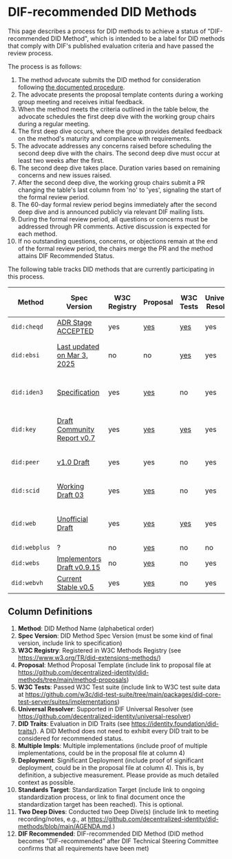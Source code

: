 # DIF-recommended DID Methods

This page describes a process for DID methods to achieve a status of "DIF-recommended DID Method", which is intended to be a label for DID methods that comply with DIF's published evaluation criteria and have passed the review process.

The process is as follows:

1. The method advocate submits the DID method for consideration following [the documented procedure](https://github.com/decentralized-identity/did-methods/blob/main/method-proposals/README.md).
1. The advocate presents the proposal template contents during a working group meeting and receives initial feedback.
1. When the method meets the criteria outlined in the table below, the advocate schedules the first deep dive with the working group chairs during a regular meeting.
1. The first deep dive occurs, where the group provides detailed feedback on the method's maturity and compliance with requirements.
1. The advocate addresses any concerns raised before scheduling the second deep dive with the chairs. The second deep dive must occur at least two weeks after the first.
1. The second deep dive takes place. Duration varies based on remaining concerns and new issues raised.
1. After the second deep dive, the working group chairs submit a PR changing the table's last column from 'no' to 'yes', signaling the start of the formal review period.
1. The 60-day formal review period begins immediately after the second deep dive and is announced publicly via relevant DIF mailing lists.
1. During the formal review period, all questions or concerns must be addressed through PR comments. Active discussion is expected for each method.
1. If no outstanding questions, concerns, or objections remain at the end of the formal review period, the chairs merge the PR and the method attains DIF Recommended Status.

The following table tracks DID methods that are currently participating in this process.

| Method | Spec Version | W3C Registry | Proposal | W3C Tests | Universal Resolver | DID Traits | Multiple Impls | Deployment | Standards Target | Two Deep Dives | DIF Recommended |
|--------|--------------|--------------|----------|-----------|-------------------|------------|----------------|------------|------------------|------------|-----------------|
| `did:cheqd` | [ADR Stage ACCEPTED](https://docs.cheqd.io/product/architecture/adr-list/adr-001-cheqd-did-method) | yes | [yes](https://github.com/decentralized-identity/did-methods/blob/main/method-proposals/PROPOSAL-did-cheqd.md) | [yes](https://github.com/w3c/did-test-suite/blob/main/packages/did-core-test-server/suites/implementations/resolver-did-cheqd.json) | yes | yes | ? | ? | ? | 0 | **no** |
| `did:ebsi` | [Last updated on Mar 3, 2025](https://hub.ebsi.eu/vc-framework/did/legal-entities) | no | no | [yes](https://github.com/w3c/did-test-suite/blob/main/packages/did-core-test-server/suites/implementations/did-ebsi.json) | yes | no | ? | ? | European Standard at CEN/CLC JTC 19 WG 1 | 0 | **no** |
| `did:iden3` | [Specification](https://github.com/iden3/did-iden3/blob/main/did-iden3-method.md) | yes | [yes](https://github.com/decentralized-identity/did-methods/blob/main/method-proposals/PROPOSAL-did-iden3.md) | no | yes | yes | ? | ? | European Standard at CEN/CLC JTC 19 WG 1 (planned) | 0 | **no** |
| `did:key` | [Draft Community Report v0.7](https://w3c-ccg.github.io/did-key-spec/) | yes | [yes](https://github.com/decentralized-identity/did-methods/blob/main/method-proposals/PROPOSAL-did-key.md) | [yes](https://github.com/w3c/did-test-suite/blob/main/packages/did-core-test-server/suites/implementations/did-key-2020-db.json) | yes | yes | ? | ? | W3C Recommendation at W3C DID Methods WG | [1](https://github.com/decentralized-identity/did-methods/blob/main/AGENDA.md#meeting---26-mar-2025---1800-cet) | **no** |
| `did:peer` | [v1.0 Draft](https://identity.foundation/peer-did-method-spec/) | yes | yes | no | yes | yes | ? | ? | DIF-Approved Deliverable at DIF ID WG | [1](https://github.com/decentralized-identity/did-methods/blob/main/AGENDA.md#meeting---23-apr-2025---1800-cest) | **no** |
| `did:scid` | [Working Draft 03](https://lf-toip.atlassian.net/wiki/spaces/HOME/pages/88572360/DID+SCID+Method+Specification) | yes | [yes](https://github.com/decentralized-identity/did-methods/blob/main/method-proposals/PROPOSAL-did-scid.md) | no | yes | no | ? | ? | ToIP-Approved at ToIP DID SCID Task Force | 0 | **no** |
| `did:web` | [Unofficial Draft](https://w3c-ccg.github.io/did-method-web/) | yes | [yes](https://github.com/decentralized-identity/did-methods/blob/main/method-proposals/PROPOSAL-did-web.md) | [yes](https://github.com/w3c/did-test-suite/blob/main/packages/did-core-test-server/suites/implementations/did-web-spruce.json) | yes | yes | ? | ? | W3C Recommendation at W3C DID Methods WG | 0 | **no** |
| `did:webplus` | ? | no | [yes](https://github.com/decentralized-identity/did-methods/blob/main/method-proposals/PROPOSAL-did-webplus.md) | no | no | no | ? | ? | ? | 0 | **no** |
| `did:webs` | [Implementors Draft v0.9.15](https://trustoverip.github.io/tswg-did-method-webs-specification/) | no | [yes](https://github.com/decentralized-identity/did-methods/blob/main/method-proposals/PROPOSAL-did-webs.md) | no | yes | no | ? | ? | ? | 0 | **no** |
| `did:webvh` | [Current Stable v0.5](https://identity.foundation/didwebvh/) | yes | [yes](https://github.com/decentralized-identity/did-methods/blob/main/method-proposals/PROPOSAL-did-webvh.md) | no | yes | yes | ? | ? | ? | 0 | **no** |

## Column Definitions

1. **Method**: DID Method Name (alphabetical order)
1. **Spec Version**: DID Method Spec Version (must be some kind of final version, include link to specification)
1. **W3C Registry**: Registered in W3C Methods Registry (see <https://www.w3.org/TR/did-extensions-methods/>)
1. **Proposal**: Method Proposal Template (include link to proposal file at <https://github.com/decentralized-identity/did-methods/tree/main/method-proposals>)
1. **W3C Tests**: Passed W3C Test suite (include link to W3C test suite data at <https://github.com/w3c/did-test-suite/tree/main/packages/did-core-test-server/suites/implementations>)
1. **Universal Resolver**: Supported in DIF Universal Resolver (see <https://github.com/decentralized-identity/universal-resolver>)
1. **DID Traits**: Evaluation in DID Traits (see <https://identity.foundation/did-traits/>). A DID Method does not need to exhibit every DID trait to be considered for recommended status.
1. **Multiple Impls**: Multiple implementations (include proof of multiple implementations, could be in the proposal file at column 4)
1. **Deployment**: Significant Deployment (include proof of significant deployment, could be in the proposal file at column 4). This is, by definition, a subjective measurement. Please provide as much detailed context as possible.
1. **Standards Target**: Standardization Target (include link to ongoing standardization process, or link to final document once the standardization target has been reached). This is optional.
1. **Two Deep Dives**: Conducted two Deep Dive(s) (include link to meeting recording/notes, e.g., at <https://github.com/decentralized-identity/did-methods/blob/main/AGENDA.md>.)
1. **DIF Recommended**: DIF-recommended DID Method (DID method becomes "DIF-recommended" after DIF Technical Steering Committee confirms that all requirements have been met)
